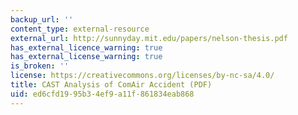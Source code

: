 ```yaml
---
backup_url: ''
content_type: external-resource
external_url: http://sunnyday.mit.edu/papers/nelson-thesis.pdf
has_external_licence_warning: true
has_external_license_warning: true
is_broken: ''
license: https://creativecommons.org/licenses/by-nc-sa/4.0/
title: CAST Analysis of ComAir Accident (PDF)
uid: ed6cfd19-95b3-4ef9-a11f-861834eab868
---
```

